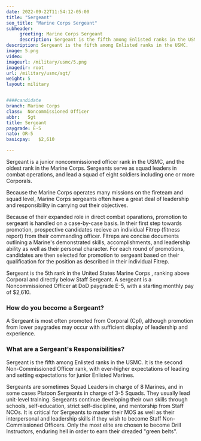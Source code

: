 ```yaml
---
date: 2022-09-22T11:54:12-05:00
title: "Sergeant"
seo_title: "Marine Corps Sergeant"
subheader:
     greeting: Marine Corps Sergeant 
     description: Sergeant is the fifth among Enlisted ranks in the USMC. It is the second Non-Commissioned Officer rank, with ever-higher expectations of leading and setting expectations for junior Enlisted Marines.
description: Sergeant is the fifth among Enlisted ranks in the USMC.
image: 5.png
video: 
imageurl: /military/usmc/5.png
imagedir: root
url: /military/usmc/sgt/
weight: 5
layout: military


####candidate
branch: Marine Corps
class:	Noncommissioned Officer
abbr:	Sgt
title: Sergeant
paygrade: E-5
nato: OR-5
basicpay:	$2,610

---
```


Sergeant is a junior noncommissioned officer rank in the USMC, and the oldest rank in the Marine Corps. Sergeants serve as squad leaders in combat operations, and lead a squad of eight soldiers including one or more Corporals.

Because the Marine Corps operates many missions on the fireteam and squad level, Marine Corps sergeants often have a great deal of leadership and responsibility in carrying out their objectives.

Because of their expanded role in direct combat oparations, promotion to sergeant is handled on a case-by-case basis. In their first step towards promotion, prospective candidates recieve an individual Fitrep (fitness report) from their commanding officer. Fitreps are concise documents outlining a Marine's demonstrated skills, accomplishments, and leadership ability as well as their personal character. For each round of promotions, candidates are then selected for promotion to sergeant based on their qualification for the position as described in their individual Fitrep.

Sergeant is the 5th rank in the United States Marine Corps , ranking above Corporal and directly below Staff Sergeant. A sergeant is a Noncommissioned Officer at DoD paygrade E-5, with a starting monthly pay of $2,610.

### How do you become a Sergeant?
A Sergeant is most often promoted from Corporal (Cpl), although promotion from lower paygrades may occur with sufficient display of leadership and experience. 

### What are a Sergeant's Responsibilities?
Sergeant is the fifth among Enlisted ranks in the USMC. It is the second Non-Commissioned Officer rank, with ever-higher expectations of leading and setting expectations for junior Enlisted Marines.

Sergeants are sometimes Squad Leaders in charge of 8 Marines, and in some cases Platoon Sergeants in charge of 3-5 Squads. They usually lead unit-level training. Sergeants continue developing their own skills through schools, self-education, strict self-discipline, and mentorship from Staff NCOs. It is critical for Sergeants to master their MOS as well as their interpersonal and leadership skills if they wish to become Staff Non-Commissioned Officers. Only the most elite are chosen to become Drill Instructors, enduring hell in order to earn their dreaded "green belts".